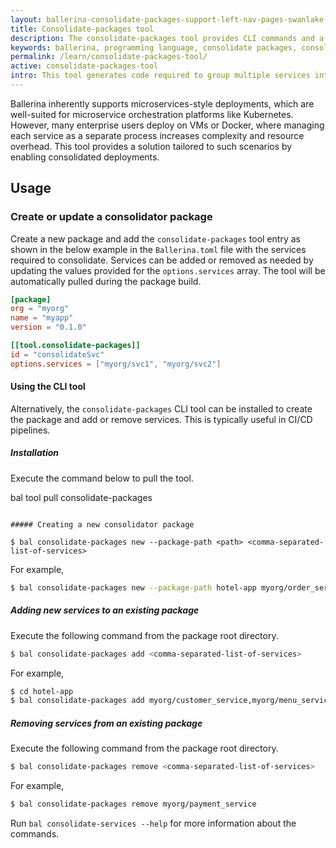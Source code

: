 ```yaml
---
layout: ballerina-consolidate-packages-support-left-nav-pages-swanlake
title: Consolidate-packages tool
description: The consolidate-packages tool provides CLI commands and a build tool to consolidate services into a single executable.
keywords: ballerina, programming language, consolidate packages, consolidate-packages, monolith
permalink: /learn/consolidate-packages-tool/
active: consolidate-packages-tool
intro: This tool generates code required to group multiple services into one deployable artifact supporting monolith-style deployments.
---
```


Ballerina inherently supports microservices-style deployments, which are well-suited for microservice orchestration platforms like Kubernetes.
However, many enterprise users deploy on VMs or Docker, where managing each service as a separate process increases complexity and resource overhead. 
This tool provides a solution tailored to such scenarios by enabling consolidated deployments.

## Usage

### Create or update a consolidator package

Create a new package and add the `consolidate-packages` tool entry as shown in the below example in the `Ballerina.toml` file with the services required to consolidate. Services can be added or removed as needed by updating the values provided for the `options.services` array. The tool will be automatically pulled during the package build.

```toml
[package]
org = "myorg"
name = "myapp"
version = "0.1.0"

[[tool.consolidate-packages]]
id = "consolidateSvc"
options.services = ["myorg/svc1", "myorg/svc2"]
```

#### Using the CLI tool
Alternatively, the `consolidate-packages` CLI tool can be installed to create the package and add or remove services. This
is typically useful in CI/CD pipelines.

##### Installation

Execute the command below to pull the tool.

bal tool pull consolidate-packages
```

##### Creating a new consolidator package

$ bal consolidate-packages new --package-path <path> <comma-separated-list-of-services> 
```

For example,

```bash
$ bal consolidate-packages new --package-path hotel-app myorg/order_service,myorg/payment_service 
```

##### Adding new services to an existing package

Execute the following command from the package root directory.

```bash
$ bal consolidate-packages add <comma-separated-list-of-services>
```

For example,

```bash
$ cd hotel-app
$ bal consolidate-packages add myorg/customer_service,myorg/menu_service
```

##### Removing services from an existing package
Execute the following command from the package root directory.

```bash
$ bal consolidate-packages remove <comma-separated-list-of-services>
```

For example,

```bash
$ bal consolidate-packages remove myorg/payment_service
```

Run `bal consolidate-services --help` for more information about the commands. 
